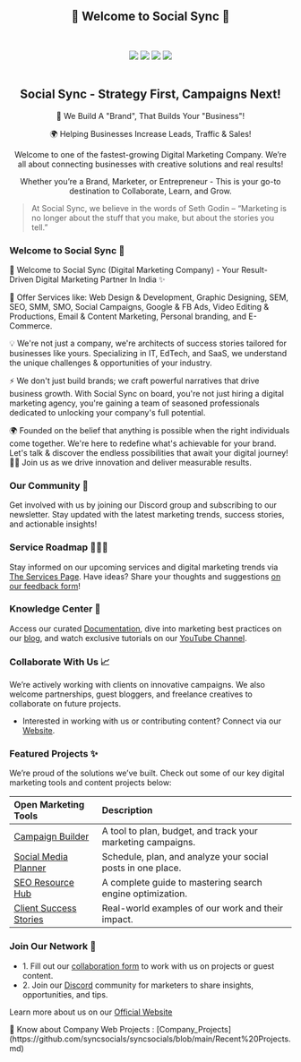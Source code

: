<!-- First Panel (Social Icons) -->

<h2 align="center">
    🎉 Welcome to Social Sync 🎉 
</h2> <br />
<p align="center">
    <a href="" /></a>
</p>

<div align="center">
    <a href="https://discord.gg/BKKNwtpXU5"><img src="https://img.shields.io/discord/848276970851926036.svg?logo=discord&colorB=7289DA" /></a>
    <a href="https://x.com/sync_socials"><img src="https://img.shields.io/badge/Twitter-Social%20Sync-blue?logo=twitter&logoColor=blue&color=blue"/></a>
    <a href="https://www.linkedin.com/company/syncsocials/?viewAsMember=true"><img src="https://img.shields.io/badge/LinkedIn-Social%20Sync-blue?logo=linkedin&logoColor=blue&color=darkcyan" /></a>
    <a href="https://www.instagram.com/sync_socials/"><img src="https://img.shields.io/badge/Instagram-Social%20Sync-red?logo=instagram&logoColor=red&color=red" /></a>
</div>
<br>

<div align="center">
    <h2> Social Sync - Strategy First, Campaigns Next! </h2>
    <p> 🎯 We Build A "Brand", That Builds Your "Business"! </p>
    <p> 🌍 Helping Businesses Increase Leads, Traffic & Sales! </p>
    <p> Welcome to one of the fastest-growing Digital Marketing Company. We’re all about connecting businesses with creative solutions and real results! </p>
    <p> Whether you’re a Brand, Marketer, or Entrepreneur - This is your go-to destination to Collaborate, Learn, and Grow. </p>
</div>  

> At Social Sync, we believe in the words of Seth Godin – “Marketing is no longer about the stuff that you make, but about the stories you tell.”

<!-- Details About Us -->
### Welcome to Social Sync 🚀

<p> 🚀 Welcome to Social Sync (Digital Marketing Company) - Your Result-Driven Digital Marketing Partner In India ✨ </p>
<p> 📃 Offer Services like: Web Design & Development, Graphic Designing, SEM, SEO, SMM, SMO, Social Campaigns, Google & FB Ads, Video Editing & Productions, Email & Content Marketing, Personal branding, and E-Commerce. </p>
<p> 💡 We're not just a company, we're architects of success stories tailored for businesses like yours. Specializing in IT, EdTech, and SaaS, we understand the unique challenges & opportunities of your industry. </p>

<p> ⚡ We don't just build brands; we craft powerful narratives that drive business growth. With Social Sync on board, you're not just hiring a digital marketing agency, you're gaining a team of seasoned professionals dedicated to unlocking your company's full potential. </p>
<p> 🌍 Founded on the belief that anything is possible when the right individuals come together. We're here to redefine what's achievable for your brand. Let's talk & discover the endless possibilities that await your digital journey! 💬🚀 Join us as we drive innovation and deliver measurable results. </p>

### Our Community 🔰
Get involved with us by joining our Discord group and subscribing to our newsletter. Stay updated with the latest marketing trends, success stories, and actionable insights!

### Service Roadmap 🥇🥈🥉
Stay informed on our upcoming services and digital marketing trends via [The Services Page](#). Have ideas? Share your thoughts and suggestions [on our feedback form](#)!

### Knowledge Center 📜
Access our curated [Documentation](), dive into marketing best practices on our [blog](), and watch exclusive tutorials on our [YouTube Channel](https://www.youtube.com/@sync_socials/shorts).

### Collaborate With Us 📈
We’re actively working with clients on innovative campaigns. We also welcome partnerships, guest bloggers, and freelance creatives to collaborate on future projects.

- Interested in working with us or contributing content? Connect via our [Website](https://syncsocials.in/).

### Featured Projects ✨
We’re proud of the solutions we’ve built. Check out some of our key digital marketing tools and content projects below:

Open Marketing Tools | Description |
:-- | :--
[Campaign Builder](#) | A tool to plan, budget, and track your marketing campaigns. |
[Social Media Planner](#) | Schedule, plan, and analyze your social posts in one place. |
[SEO Resource Hub](#) | A complete guide to mastering search engine optimization. |
[Client Success Stories](#) | Real-world examples of our work and their impact. |

### Join Our Network 🤝
<ul>
    <li> 1. Fill out our <a href="#">collaboration form</a> to work with us on projects or guest content. </li>
    <li> 2. Join our <a href="#">Discord</a> community for marketers to share insights, opportunities, and tips. </li>
</ul>

<p> Learn more about us on our <a href="https://syncsocials.in/">Official Website</a> </p> 
<p> 📄 Know about Company Web Projects : [Company_Projects](https://github.com/syncsocials/syncsocials/blob/main/Recent%20Projects.md) </p>
